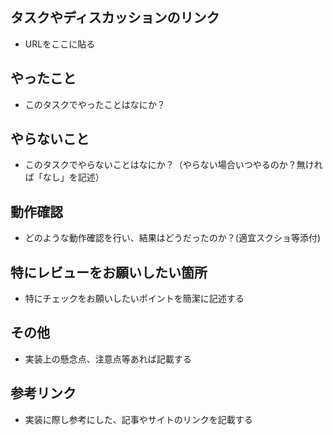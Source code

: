 ## タスクやディスカッションのリンク
- URLをここに貼る

## やったこと
- このタスクでやったことはなにか？

## やらないこと
- このタスクでやらないことはなにか？（やらない場合いつやるのか？無ければ「なし」を記述）

## 動作確認
- どのような動作確認を行い、結果はどうだったのか？(適宜スクショ等添付)

## 特にレビューをお願いしたい箇所
- 特にチェックをお願いしたいポイントを簡潔に記述する

## その他
- 実装上の懸念点、注意点等あれば記載する

## 参考リンク
- 実装に際し参考にした、記事やサイトのリンクを記載する
